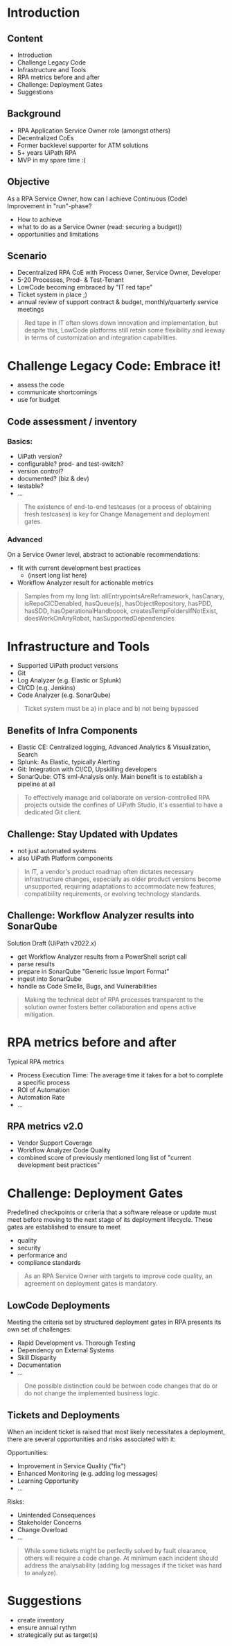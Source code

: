 # Introduction

## Content

- Introduction
- Challenge Legacy Code
- Infrastructure and Tools
- RPA metrics before and after
- Challenge: Deployment Gates
- Suggestions

## Background

- RPA Application Service Owner role (amongst others)
- Decentralized CoEs
- Former backlevel supporter for ATM solutions
- 5+ years UiPath RPA
- MVP in my spare time :(

## Objective

As a RPA Service Owner, how can I achieve Continuous (Code) Improvement in "run"-phase?

- How to achieve
- what to do as a Service Owner (read: securing a budget))
- opportunities and limitations

## Scenario

- Decentralized RPA CoE with Process Owner, Service Owner, Developer
- 5-20 Processes, Prod- & Test-Tenant
- LowCode becoming embraced by "IT red tape"
- Ticket system in place ;)
- annual review of support contract & budget, monthly/quarterly service meetings

> Red tape in IT often slows down innovation and implementation, but despite this, LowCode platforms still retain some flexibility and leeway in terms of customization and integration capabilities.

# Challenge Legacy Code: Embrace it!

- assess the code
- communicate shortcomings
- use for budget

## Code assessment / inventory

### Basics:

- UiPath version?
- configurable? prod- and test-switch?
- version control?
- documented? (biz & dev)
- testable?
- …

> The existence of end-to-end testcases (or a process of obtaining fresh testcases) is key for Change Management and deployment gates.

### Advanced

On a Service Owner level, abstract to actionable recommendations:

- fit with current development best practices
  - (insert long list here)
- Workflow Analyzer result for actionable metrics

> Samples from my long list: allEntrypointsAreReframework, hasCanary, isRepoCICDenabled, hasQueue(s), hasObjectRepository, hasPDD, hasSDD, hasOperationalHandboook, createsTempFoldersIfNotExist, doesWorkOnAnyRobot, hasSupportedDependencies

# Infrastructure and Tools

- Supported UiPath product versions
- Git
- Log Analyzer (e.g. Elastic or Splunk)
- CI/CD (e.g. Jenkins)
- Code Analyzer (e.g. SonarQube)

> Ticket system must be a) in place and b) not being bypassed

## Benefits of Infra Components

- Elastic CE: Centralized logging, Advanced Analytics & Visualization, Search
- Splunk: As Elastic, typically Alerting
- Git: Integration with CI/CD, Upskilling developers
- SonarQube: OTS xml-Analysis only. Main benefit is to establish a pipeline at all

> To effectively manage and collaborate on version-controlled RPA projects outside the confines of UiPath Studio, it's essential to have a dedicated Git client.

## Challenge: Stay Updated with Updates

- not just automated systems
- also UiPath Platform components

> In IT, a vendor's product roadmap often dictates necessary infrastructure changes, especially as older product versions become unsupported, requiring adaptations to accommodate new features, compatibility requirements, or evolving technology standards.

## Challenge: Workflow Analyzer results into SonarQube

Solution Draft (UiPath v2022.x)

- get Workflow Analyzer results from a PowerShell script call
- parse results
- prepare in SonarQube "Generic Issue Import Format"
- ingest into SonarQube
- handle as Code Smells, Bugs, and Vulnerabilities

> Making the technical debt of RPA processes transparent to the solution owner fosters better collaboration and opens active mitigation.

# RPA metrics before and after

Typical RPA metrics

- Process Execution Time: The average time it takes for a bot to complete a specific process
- ROI of Automation
- Automation Rate
- …

## RPA metrics v2.0

- Vendor Support Coverage
- Workflow Analyzer Code Quality
- combined score of previously mentioned long list of "current development best practices"

# Challenge: Deployment Gates

Predefined checkpoints or criteria that a software release or update must meet before moving to the next stage of its deployment lifecycle. These gates are established to ensure to meet

- quality
- security
- performance and
- compliance standards

> As an RPA Service Owner with targets to improve code quality, an agreement on deployment gates is mandatory.

## LowCode Deployments

Meeting the criteria set by structured deployment gates in RPA presents its own set of challenges:

- Rapid Development vs. Thorough Testing
- Dependency on External Systems
- Skill Disparity
- Documentation
- …

> One possible distinction could be between code changes that do or do not change the implemented business logic.

## Tickets and Deployments

When an incident ticket is raised that most likely necessitates a deployment, there are several opportunities and risks associated with it:

Opportunities:

- Improvement in Service Quality ("fix")
- Enhanced Monitoring (e.g. adding log messages)
- Learning Opportunity
- …

Risks:

- Unintended Consequences
- Stakeholder Concerns
- Change Overload
- …

> While some tickets might be perfectly solved by fault clearance, others will require a code change. At minimum each incident should address the analysability (adding log messages if the ticket was hard to analyze).

# Suggestions

- create inventory
- ensure annual rythm
- strategically put as target(s)
